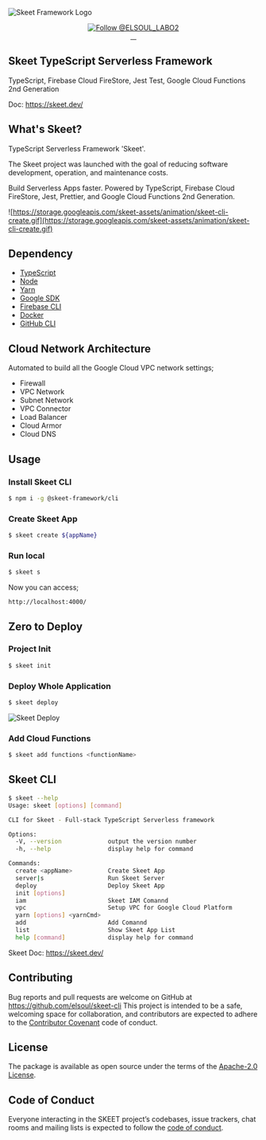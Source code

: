 ![Skeet Framework Logo](https://user-images.githubusercontent.com/20677823/221215449-93a7b5a8-5f33-4da8-9dd4-d0713db0a280.png)

<p align="center">
  <a href="https://twitter.com/intent/follow?screen_name=ELSOUL_LABO2">
    <img src="https://img.shields.io/twitter/follow/ELSOUL_LABO2.svg?label=Follow%20@ELSOUL_LABO2" alt="Follow @ELSOUL_LABO2" />
  </a>
  <br/>

  <a aria-label="npm version" href="https://www.npmjs.com/package/@skeet-framework/cli">
    <img alt="" src="https://badgen.net/npm/v/@skeet-framework/cli">
  </a>
  <a aria-label="Downloads Number" href="https://www.npmjs.com/package/@skeet-framework/cli">
    <img alt="" src="https://badgen.net/npm/dt/@skeet-framework/cli">
  </a>
  <a aria-label="License" href="https://github.com/elsoul/skeet-cli/blob/master/LICENSE.txt">
    <img alt="" src="https://badgen.net/badge/license/Apache/blue">
  </a>
    <a aria-label="Code of Conduct" href="https://github.com/elsoul/skeet-cli/blob/master/CODE_OF_CONDUCT.md">
    <img alt="" src="https://img.shields.io/badge/Contributor%20Covenant-2.1-4baaaa.svg">
  </a>
</p>

## Skeet TypeScript Serverless Framework

TypeScript, Firebase Cloud FireStore, Jest Test, Google Cloud Functions 2nd Generation

Doc: https://skeet.dev/

## What's Skeet?

TypeScript Serverless Framework 'Skeet'.

The Skeet project was launched with the goal of reducing software development, operation, and maintenance costs.

Build Serverless Apps faster.
Powered by TypeScript, Firebase Cloud FireStore, Jest, Prettier, and Google Cloud Functions 2nd Generation.

![https://storage.googleapis.com/skeet-assets/animation/skeet-cli-create.gif](https://storage.googleapis.com/skeet-assets/animation/skeet-cli-create.gif)

## Dependency

- [TypeScript](https://www.typescriptlang.org/)
- [Node](https://nodejs.org/)
- [Yarn](https://yarnpkg.com/)
- [Google SDK](https://cloud.google.com/sdk/docs)
- [Firebase CLI](https://firebase.google.com/docs/cli)
- [Docker](https://www.docker.com/)
- [GitHub CLI](https://cli.github.com/)

## Cloud Network Architecture

Automated to build all the Google Cloud VPC network settings;

- Firewall
- VPC Network
- Subnet Network
- VPC Connector
- Load Balancer
- Cloud Armor
- Cloud DNS

## Usage

### Install Skeet CLI

```bash
$ npm i -g @skeet-framework/cli
```

### Create Skeet App

```bash
$ skeet create ${appName}
```

### Run local

```bash
$ skeet s
```

Now you can access;

`http://localhost:4000/`

## Zero to Deploy

### Project Init

```bash
$ skeet init
```

### Deploy Whole Application

```bash
$ skeet deploy
```

![Skeet Deploy](https://storage.googleapis.com/skeet-assets/animation/skeet-deploy-compressed.gif)

### Add Cloud Functions

```bash
$ skeet add functions <functionName>
```

## Skeet CLI

```bash
$ skeet --help
Usage: skeet [options] [command]

CLI for Skeet - Full-stack TypeScript Serverless framework

Options:
  -V, --version             output the version number
  -h, --help                display help for command

Commands:
  create <appName>          Create Skeet App
  server|s                  Run Skeet Server
  deploy                    Deploy Skeet App
  init [options]
  iam                       Skeet IAM Comannd
  vpc                       Setup VPC for Google Cloud Platform
  yarn [options] <yarnCmd>
  add                       Add Comannd
  list                      Show Skeet App List
  help [command]            display help for command
```

Skeet Doc: https://skeet.dev/

## Contributing

Bug reports and pull requests are welcome on GitHub at https://github.com/elsoul/skeet-cli This project is intended to be a safe, welcoming space for collaboration, and contributors are expected to adhere to the [Contributor Covenant](http://contributor-covenant.org) code of conduct.

## License

The package is available as open source under the terms of the [Apache-2.0 License](https://www.apache.org/licenses/LICENSE-2.0).

## Code of Conduct

Everyone interacting in the SKEET project’s codebases, issue trackers, chat rooms and mailing lists is expected to follow the [code of conduct](https://github.com/elsoul/skeet-cli/blob/master/CODE_OF_CONDUCT.md).

